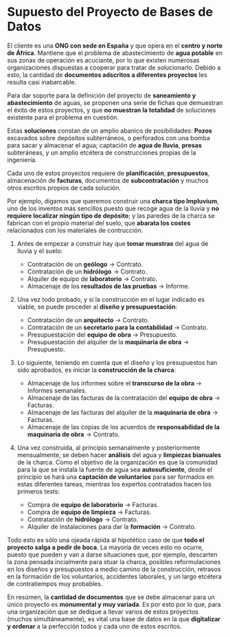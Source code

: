 # Supuesto del Proyecto de Bases de Datos

El cliente es una **ONG con sede en España** y que opera en el **centro y norte de África**. Mantiene que el problema de abastecimiento de **agua potable** en sus zonas de operación es acuciante, por lo que existen numerosas organizaciones dispuestas a cooperar para tratar de solucionarlo. Debido a esto, la cantidad de **documentos adscritos a diferentes proyectos** les resulta casi inabarcable.

Para dar soporte para la definición del proyecto de **saneamiento y abastecimiento** de aguas, se proponen una serie de fichas que demuestran el éxito de estos proyectos, y que **no muestran la totalidad** de soluciones existente para el problema en cuestión.

Estas **soluciones** constan de un amplio abanico de posibilidades: **Pozos** excavados sobre depósitos subterráneos, o perforados con una bomba para sacar y almacenar el agua; captación de **agua de lluvia**, **presas** subteráneas, y un amplio etcétera de construcciones propias de la ingeniería.

Cada uno de estos proyectos requiere de **planificación**, **presupuestos**, almacenación de **facturas**, documentos de **subcontratación** y muchos otros escritos propios de cada solución.

Por ejemplo, digamos que queremos construir una **charca tipo Impluvium**, uno de los inventos más sencillos puesto que recoge agua de la lluvia y **no requiere localizar ningún tipo de depósito**; y las paredes de la charca se fabrican con el propio material del suelo, que **abarata los costes** relacionados con los materiales de contrucción.

1. Antes de empezar a construir hay que **tomar muestras** del agua de lluvia y el suelo:
   * Contratación de un **geólogo** -> Contrato.
   * Contratación de un **hidrólogo** -> Contrato.
   * Alquiler de equipo de **laboratorio** -> Contrato.
   * Almacenaje de los **resultados de las pruebas** -> Informe.

2. Una vez todo probado, y si la construcción en el lugar indicado es viable, se puede proceder al **diseño y presupuestación**:
   * Contratación de un **arquitecto** -> Contrato.
   * Contratación de un **secretario para la contabilidad** -> Contrato.
   * Presupuestación del **equipo de obra** -> Presupuesto.
   * Presupuestación del alquiler de la **maquinaria de obra** -> Presupuesto.

3. Lo siguiente, teniendo en cuenta que el diseño y los presupuestos han sido aprobados, es iniciar la **construcción de la charca**:
   * Almacenaje de los informes sobre el **transcurso de la obra** -> Informes semanales.
   * Almacenaje de las facturas de la contratación del **equipo de obra** -> Facturas.
   * Almacenaje de las facturas del alquiler de la **maquinaria de obra** -> Facturas.
   * Almacenaje de las copias de los acuerdos de **responsabilidad de la maquinaria de obra** -> Contrato.

4. Una vez construida, al principio semanalmente y posteriormente mensualmente, se deben hacer **análisis** del agua y **limpiezas bianuales** de la charca. Como el objetivo de la organización es que la comunidad para la que se instala la fuente de agua sea **autosuficiente**, desde el principio se hará una **captación de voluntarios** para ser formados en estas diferentes tareas, mientras los expertos contratados hacen los primeros tests:
   * Compra de **equipo de laboratorio** -> Facturas.
   * Compra de **equipo de limpieza** -> Facturas.
   * Contratación de **hidrólogo** -> Contrato.
   * Alquiler de instalaciones para dar la **formación** -> Contrato.

Todo esto es sólo una ojeada rápida al hipotético caso de que **todo el proyecto salga a pedir de boca**. La mayoría de veces esto no ocurre, puesto que pueden y van a darse situaciones que, por ejemplo, descarten la zona pensada incialmente para stuar la charca, posibles reformulaciones en los diseños y presupuestos a medio camino de la construcción, retrasos en la formación de los voluntarios, accidentes laborales, y un largo etcétera de contratiempos muy probables.

En resúmen, la **cantidad de documentos** que se debe almacenar para un único proyecto es **monumental y muy variada**. Es por esto por lo que, para una organización que se dedique a llevar varios de estos proyectos (muchos simultáneamente), es vital una base de datos en la que **digitalizar y ordenar** a la perfección todos y cada uno de estos escritos.
